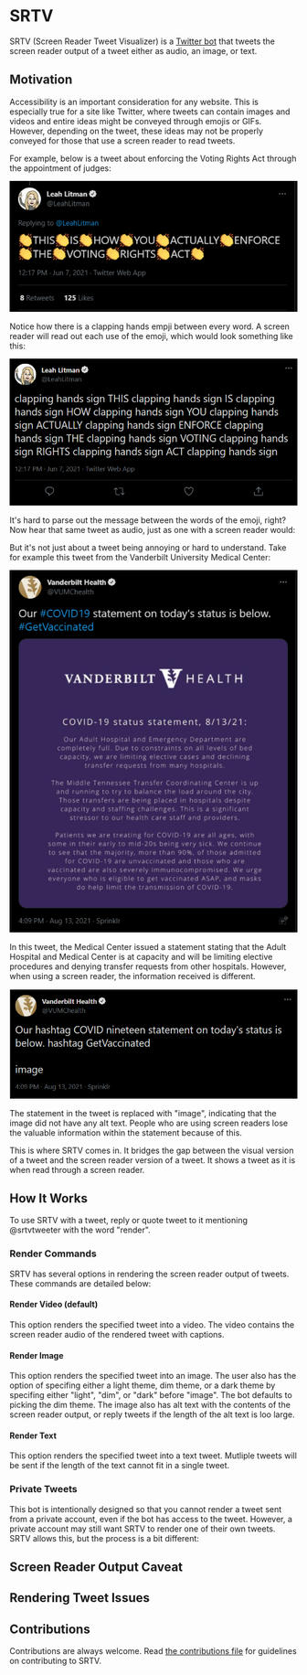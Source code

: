 # SRTV

SRTV (Screen Reader Tweet Visualizer) is a [Twitter bot](https://twitter.com/srtvtweeter) that tweets the screen reader output of a tweet either as audio, an image, or text.


## Motivation

Accessibility is an important consideration for any website. This is especially true for a site like Twitter, where tweets can contain images and videos and entire ideas might be conveyed through emojis or GIFs.
However, depending on the tweet, these ideas may not be properly conveyed for those that use a screen reader to read tweets. 

For example, below is a tweet about enforcing the Voting Rights Act through the appointment of judges:

![tweet about the Voting Rights Act](assets/clapping_hand_sign.png)

Notice how there is a clapping hands empji between every word. A screen reader will read out each use of the emoji, which would look something like this:

![Tweet about Voting Rights Act with screen reader text](assets/clapping_hand_sign_screen_reader.png)

It's hard to parse out the message between the words of the emoji, right? Now hear that same tweet as audio, just as one with a screen reader would:



But it's not just about a tweet being annoying or hard to understand. Take for example this tweet from the Vanderbilt University Medical Center:

![Vanderbilt children's statement](assets/statement_tweet_black.png)

In this tweet, the Medical Center issued a statement stating that the Adult Hospital and Medical Center is at capacity and will be limiting elective procedures and denying transfer requests from other hospitals.
However, when using a screen reader, the information received is different.

![Vanderbilt children's statement screen reader text](assets/statement_screen_reader_tweet.png)

The statement in the tweet is replaced with "image", indicating that the image did not have any alt text. People who are using screen readers lose the valuable information within the statement because of this.

This is where SRTV comes in. It bridges the gap between the visual version of a tweet and the screen reader version of a tweet. It shows a tweet as it is when read through a screen reader.

## How It Works

To use SRTV with a tweet, reply or quote tweet to it mentioning @srtvtweeter with the word "render".

### Render Commands

SRTV has several options in rendering the screen reader output of tweets. These commands are detailed below:

#### Render Video (default)

This option renders the specified tweet into a video. The video contains the screen reader audio of the rendered tweet with captions. 

#### Render Image

This option renders the specified tweet into an image. The user also has the option of specifing either a light theme, dim theme, or a dark theme by specifing either "light", "dim", or "dark" before "image". The bot defaults to picking the dim theme.
The image also has alt text with the contents of the screen reader output, or reply tweets if the length of the alt text is loo large.


#### Render Text

This option renders the specified tweet into a text tweet. Mutliple tweets will be sent if the length of the text cannot fit in a single tweet.


### Private Tweets

This bot is intentionally designed so that you cannot render a tweet sent from a private account, even if the bot has access to the tweet. However, a private account may still want SRTV to render one of their own tweets.
SRTV allows this, but the process is a bit different:


## Screen Reader Output Caveat


## Rendering Tweet Issues


## Contributions

Contributions are always welcome. Read [the contributions file](CONTRIBUTING.md) for guidelines on contributing to SRTV.

